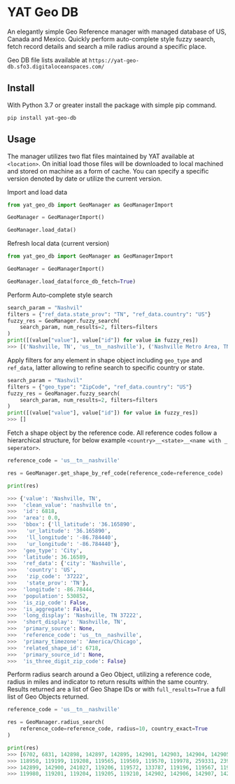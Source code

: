 # YAT Geo DB

An elegantly simple Geo Reference manager with managed database of US, Canada and Mexico. 
Quickly perform auto-complete style fuzzy search, fetch record details and search
a mile radius around a specific place.

Geo DB file lists available at `https://yat-geo-db.sfo3.digitaloceanspaces.com/`


## Install 

With Python 3.7 or greater install the package with simple pip command.

```
pip install yat-geo-db
```

## Usage

The manager utilizes two flat files maintained by YAT available at `<location>`.
On initial load those files will be downloaded to local machined and stored on 
machine as a form of cache.  You can specify a specific version denoted by date 
or utilize the current version.


Import and load data
```python
from yat_geo_db import GeoManager as GeoManagerImport

GeoManager = GeoManagerImport()

GeoManager.load_data()
```

Refresh local data (current version)

```python
from yat_geo_db import GeoManager as GeoManagerImport

GeoManager = GeoManagerImport()

GeoManager.load_data(force_db_fetch=True)
```

Perform Auto-complete style search
```python
search_param = "Nashvil"
filters = {"ref_data.state_prov": "TN", "ref_data.country": "US"}
fuzzy_res = GeoManager.fuzzy_search(
    search_param, num_results=2, filters=filters
)
print([(value["value"], value["id"]) for value in fuzzy_res])
>>> [('Nashville, TN', 'us__tn__nashville'), ('Nashville Metro Area, TN', 'nashville_tn_us_metro')]
```

Apply filters for any element in shape object including `geo_type` and `ref_data`,
latter allowing to refine search to specific country or state.

```python
search_param = "Nashvil"
filters = {"geo_type": "ZipCode", "ref_data.country": "US"}
fuzzy_res = GeoManager.fuzzy_search(
    search_param, num_results=2, filters=filters
)
print([(value["value"], value["id"]) for value in fuzzy_res])
>>> []
```

Fetch a shape object by the reference code.  All reference codes follow a hierarchical
structure, for below example `<country>__<state>__<name with _ seperator>`.

```python
reference_code = 'us__tn__nashville'

res = GeoManager.get_shape_by_ref_code(reference_code=reference_code)

print(res)

>>> {'value': 'Nashville, TN',
>>>  'clean_value': 'nashville tn',
>>>  'id': 6818,
>>>  'area': 0.0,
>>>  'bbox': {'ll_latitude': '36.165890',
>>>   'ur_latitude': '36.165890',
>>>   'll_longitude': '-86.784440',
>>>   'ur_longitude': '-86.784440'},
>>>  'geo_type': 'City',
>>>  'latitude': 36.16589,
>>>  'ref_data': {'city': 'Nashville',
>>>   'country': 'US',
>>>   'zip_code': '37222',
>>>   'state_prov': 'TN'},
>>>  'longitude': -86.78444,
>>>  'population': 530852,
>>>  'is_zip_code': False,
>>>  'is_aggregate': False,
>>>  'long_display': 'Nashville, TN 37222',
>>>  'short_display': 'Nashville, TN',
>>>  'primary_source': None,
>>>  'reference_code': 'us__tn__nashville',
>>>  'primary_timezone': 'America/Chicago',
>>>  'related_shape_id': 6718,
>>>  'primary_source_id': None,
>>>  'is_three_digit_zip_code': False}
```

Perform radius search around a Geo Object, utilizing a reference code, radius in
miles and indicator to return results within the same country.  Results returned 
are a list of Geo Shape IDs or with `full_results=True` a full list of Geo Objects 
returned.

```python
reference_code = 'us__tn__nashville'

res = GeoManager.radius_search(
    reference_code=reference_code, radius=10, country_exact=True
)

print(res)
>>> [6702, 6831, 142898, 142897, 142895, 142901, 142903, 142904, 142905, 142910, 142893, 119979, 104924, 258833, 259091, 118948, 
>>> 118950, 119199, 119208, 119565, 119569, 119570, 119978, 259331, 239701, 242429, 6764, 98, 6609, 6818, 242049, 6612, 6621, 
>>> 142899, 142900, 241027, 119206, 119572, 133787, 119196, 119567, 119977, 6622, 134214, 134217, 143024, 179468, 133797, 133808, 
>>> 119980, 119201, 119204, 119205, 119210, 142902, 142906, 142907, 142908, 142909]
```